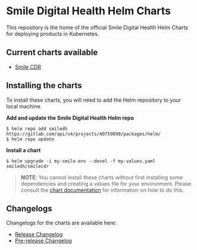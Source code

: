 # Smile Digital Health Helm Charts

This repository is the home of the official Smile Digital Health Helm Charts for deploying products in Kubernetes.

## Current charts available
* [Smile CDR](src/main/charts/smilecdr)

## Installing the charts
To install these charts, you will need to add the Helm repository to your local machine.

**Add and update the Smile Digital Health Helm repo**
```shell
$ helm repo add smiledh https://gitlab.com/api/v4/projects/40759898/packages/helm/
$ helm repo update
```

**Install a chart**
```shell
$ helm upgrade -i my-smile-env --devel -f my-values.yaml smiledh/smilecdr
```
> **NOTE**: You cannot install these charts without first installing some dependencies and creating a
values file for your environment. Please consult the [chart documentation](src/main/charts/smilecdr/README.md#installation) for information on how to
do this.

## Changelogs

Changelogs for the charts are available here:
* [Release Changelog](CHANGELOG.md)
* [Pre-release Changelog](CHANGELOG-PRE.md)

